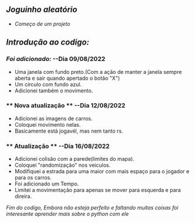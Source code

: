 ## *Joguinho aleatório*

- *Começo de um projeto*

*Introdução ao codigo:*
-
### *Foi adicionado:* --Dia 09/08/2022

- Uma janela com fundo preto.(Com a ação de manter a janela sempre aberta e sair quando apertado o botão "X")
- Um círculo com fundo azul.
- Adicionei também o movimento.

### ** Nova atualização ** --Dia 12/08/2022

- Adicionei as imagens de carros.
- Coloquei movimento nelas.
- Basicamente está jogavél, mas nem tanto rs.

### ** Atualização ** --Dia 16/08/2022

- Adicionei colisão com a parede(limites do mapa).
- Coloquei "randomização" nos veiculos.
- Modifiquei a estrada para uma maior com mais espaço para o jogador e para os carros.
- Foi adicionado um Tempo.
- Limitei a movimentação para apenas se mover para esquerda e para direira.

*Fim do codigo, Embora não esteja perfeito e faltando muitas coisas foi interesante aprender mais sobre o python com ele*